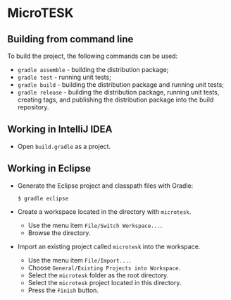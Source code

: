 MicroTESK
=========

## Building from command line

To build the project, the following commands can be used:

- `gradle assemble` - building the distribution package;
- `gradle test`     - running unit tests;
- `gradle build`    - building the distribution package and running unit tests;
- `gradle release`  - building the distribution package, running unit tests,
                      creating tags, and publishing the distribution package
                      into the build repository.

## Working in IntelliJ IDEA

- Open `build.gradle` as a project.

## Working in Eclipse

 - Generate the Eclipse project and classpath files with Gradle:
   ```
   $ gradle eclipse
   ```

 - Create a workspace located in the directory with `microtesk`.

   - Use the menu item `File/Switch Workspace...`.
   - Browse the directory.

 - Import an existing project called `microtesk` into the workspace.

   - Use the menu item `File/Import...`.
   - Choose `General/Existing Projects into Workspace`.
   - Select the `microtesk` folder as the root directory.
   - Select the `microtesk` project located in this directory.
   - Press the `Finish` button.
